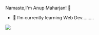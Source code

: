 Namaste,I'm Anup Maharjan! 👋

- 🌱 I’m currently learning Web Dev.........

<img src="https://github-readme-stats.vercel.app/api?username=anupmaharzn&&show_icons=true&title_color=ffffff&icon_color=bb2acf&text_color=daf7dc&bg_color=151515"/>
